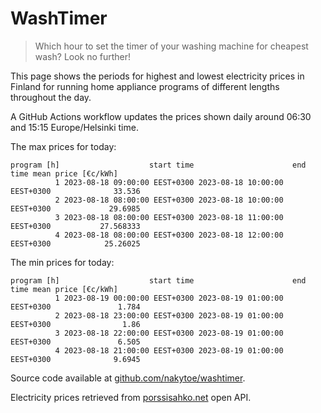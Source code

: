 
# WashTimer

> Which hour to set the timer of your washing machine for cheapest wash? Look no further!

This page shows the periods for highest and lowest electricity prices in Finland 
for running home appliance programs of different lengths throughout the day. 

A GitHub Actions workflow updates the prices shown daily around 06:30 and 15:15 Europe/Helsinki time.

The max prices for today:

	program [h]                    start time                      end time mean price [€c/kWh]
	          1 2023-08-18 09:00:00 EEST+0300 2023-08-18 10:00:00 EEST+0300              33.536
	          2 2023-08-18 08:00:00 EEST+0300 2023-08-18 10:00:00 EEST+0300             29.6985
	          3 2023-08-18 08:00:00 EEST+0300 2023-08-18 11:00:00 EEST+0300           27.568333
	          4 2023-08-18 08:00:00 EEST+0300 2023-08-18 12:00:00 EEST+0300            25.26025

The min prices for today:

	program [h]                    start time                      end time mean price [€c/kWh]
	          1 2023-08-19 00:00:00 EEST+0300 2023-08-19 01:00:00 EEST+0300               1.784
	          2 2023-08-18 23:00:00 EEST+0300 2023-08-19 01:00:00 EEST+0300                1.86
	          3 2023-08-18 22:00:00 EEST+0300 2023-08-19 01:00:00 EEST+0300               6.505
	          4 2023-08-18 21:00:00 EEST+0300 2023-08-19 01:00:00 EEST+0300              9.6945


Source code available at [github.com/nakytoe/washtimer](https://github.com/nakytoe/washtimer).

Electricity prices retrieved from [porssisahko.net](https://porssisahko.net/api) open API.
